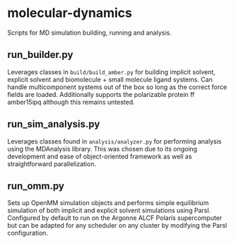 # molecular-dynamics
Scripts for MD simulation building, running and analysis.

## run_builder.py
Leverages classes in `build/build_amber.py` for building implicit solvent,
explicit solvent and biomolecule + small molecule ligand systems. Can handle
multicomponent systems out of the box so long as the correct force fields are
loaded. Additionally supports the polarizable protein ff amber15ipq although
this remains untested.

## run_sim_analysis.py
Leverages classes found in `analysis/analyzer.py` for performing
analysis using the MDAnalysis library. This was chosen due to its ongoing
development and ease of object-oriented framework as well as straightforward
parallelization.

## run_omm.py
Sets up OpenMM simulation objects and performs simple equilibrium simulation
of both implicit and explicit solvent simulations using Parsl. Configured
by default to run on the Argonne ALCF Polaris supercomputer but can be 
adapted for any scheduler on any cluster by modifying the Parsl configuration.
